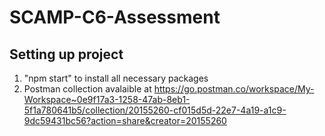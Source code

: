 # SCAMP-C6-Assessment

## Setting up project
1. "npm start" to install all necessary packages 
2. Postman collection avalaible at https://go.postman.co/workspace/My-Workspace~0e9f17a3-1258-47ab-8eb1-5f1a780641b5/collection/20155260-cf015d5d-22e7-4a19-a1c9-9dc59431bc56?action=share&creator=20155260
